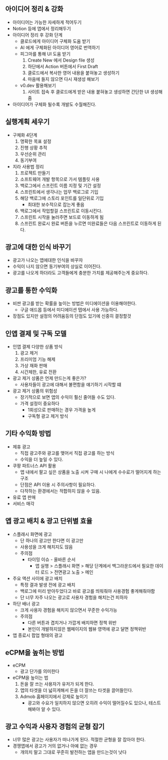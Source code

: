 ## 아이디어 정리 & 강화

- 아이디어는 가능한 자세하게 적어두기
- Notion 등에 앱에서 정리해두기
- 아이디어 정리 후 강화 단계
  - 클로드에게 아이디어 구체화 도움 받기
  - AI 에게 구체화된 아이디어 영어로 번역하기
  - 피그마를 통해 UI 도움 받기
    1. Create New 에서 Design file 생성
    2. 하단에서 Action 버튼에서 First Draft
    3. 클로드에서 복사한 영어 내용을 붙혀놓고 생성하기
    4. 마음에 들지 않으면 다시 재생성 해보기
  - v0.dev 활용해보기
    1. 사이트 접속 후 클로드에게 받은 내용 붙혀놓고 생성하면 간단한 UI 생성해줌
- 아이디어가 구체화 될수록 개발도 수월해진다.

## 실행계획 세우기

- 구체화 4단계
  1. 명확한 목표 설정
  2. 진행 상황 추적
  3. 우선순위 관리
  4. 동기부여
- 지라 사용법 정리
  1. 프로젝트 만들기
  2. 소프트웨어 개발 항목으로 가서 템플릿 사용
  3. 백로그에서 스프린트 이름 지정 및 기간 설정
  4. 스프린트에서 생각나는 업무 백로그로 기입
  5. 해당 백로그에 스토리 포인트를 일단위로 기입
     - 최대한 보수적으로 잡는게 좋음
  6. 백로그에서 작업할걸 스프린트로 이동시킨다.
  7. 스프린트 시작을 눌러주면 보드로 이동하게 됨
  8. 스프린트 완료시 완료 버튼을 누르면 미완료들은 다음 스프린트로 이동하게 된다.

## 광고에 대한 인식 바꾸기

- 광고가 나오는 앱에대한 인식을 바꾸자
- 수익이 나지 않으면 동기부여의 상실로 이어진다.
- 광고를 나오게 하더라도 고객들에게 충분한 가치를 제공해주는게 중요하다.

## 광고를 통한 수익화

- 비싼 광고를 받는 확률을 높이는 방법은 미디에이션을 이용해야한다.
  - 구글 애드몹 등에서 미디에이션 탭에서 사용 가능하다.
- 장점도 있지만 설정의 어려움등의 단점도 있기에 신중히 결정할것

## 인앱 결제 및 구독 모델

- 인앱 결제 다양한 상품 방식
  1. 광고 제거
  2. 프리미엄 기능 해제
  3. 가상 재화 판매
  4. 시간제한, 유료 전환
- 광고 제거 상품은 언제 만드는게 좋은가?
  - 사용자들이 광고에 대해서 불편함을 얘기하기 시작할 떄
- 광고 제거 상품의 위험성
  - 장기적으로 보면 앱의 수익이 훨신 줄어들 수도 있다.
  - 가격 설정이 중요하다
    - 1회성으로 판매하는 경우 가격을 높게
    - 구독형 광고 제거 방식

## 기타 수익화 방법

- 제휴 광고
  - 직접 광고주와 광고를 맺어서 직접 광고를 하는 방식
  - 수익을 더 높일 수 있다.
- 쿠팡 파트너스 API 활용
  - 앱 내에서 팔고 싶은 상품을 노출 시켜 구매 시 나에게 수수료가 떨어지게 하는 구조
  - 단점은 API 이용 시 주의사항이 필요하다.
  - 다작하는 환경에서는 적합하지 않을 수 있음.
- 유료 앱 판매
- 서비스 매각

## 앱 광고 배치 & 광고 단위별 효율

- 스플래시 화면에 광고
  - 단 하나의 광고만 한다면 이 광고만
  - 사용성을 크게 해치지도 않음
  - 주의점
    - 타이밍 이슈 - 올바른 순서
      - 앱 실행 > 스플래시 화면 > 해당 단계에서 백그라운드에서 필요한 데이터 로드 > 전면광고 노출 > 메인
- 주요 액션 사이에 광고 배치
  - 특정 결과 발생 전에 광고 배치
  - 백로그에 미리 받아두었다고 바로 광고를 띄워줘야 사용경험 좋게해줘야함
  - 단 너무 자주 나오는 광고로 사용자 경험을 해치는건 피하자
- 하단 배너 광고
  - 크게 사용자 경험을 해치지 않으면서 꾸준한 수익가능
  - 주의점
    - 다른 버튼과 겹치거나 가깝게 배치하면 정책 위반
    - 본인이 개발하지않은 웹페이지의 웹뷰 영역에 광고 달면 정책위반
- 앱 종료시 팝업 형태의 광고

## eCPM을 높히는 방법

- eCPM
  - 광고 단가를 의미한다
- eCPM을 높이는 법
  1. 돈을 잘 쓰는 사용자가 유저가 되게 한다.
  2. 앱의 타겟을 더 넓히게해서 돈을 더 잘쓰는 타겟을 끌어들인다.
  3. Admob 홈페이지에서 강제로 높이기
     - 광고와 수요가 일치하지 않으면 오히려 수익이 떨어질수도 있으나, 테스트 해봐야 알 수 있다.

## 광고 수익과 사용자 경험의 균형 잡기

- 너무 많은 광고는 사용자가 떠나가게 된다. 적절한 균형을 잘 잡아야 한다.
- 경쟁앱에서 광고가 거의 없거나 아예 없는 경우
  - 개의치 말고 그대로 꾸준히 발전하는 앱을 만드는것이 낫다

